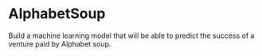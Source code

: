 # AlphabetSoup
Build a machine learning model that will be able to predict the success of a venture paid by Alphabet soup.
